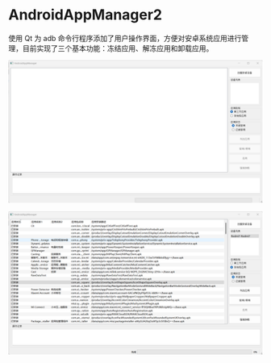 # AndroidAppManager2
使用 Qt 为 adb 命令行程序添加了用户操作界面，方便对安卓系统应用进行管理，目前实现了三个基本功能：冻结应用、解冻应用和卸载应用。

![demo1](./1.png)

![demo2](./2.png)
